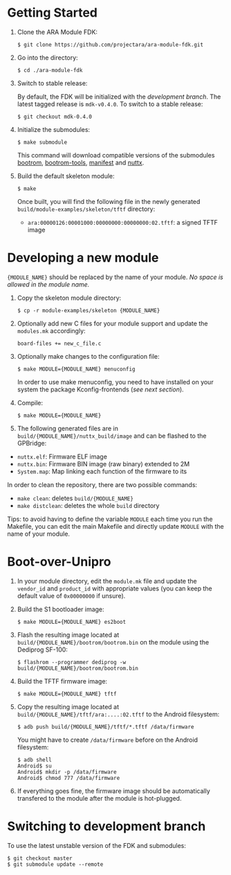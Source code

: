 # Getting Started

1. Clone the ARA Module FDK:

    ```
    $ git clone https://github.com/projectara/ara-module-fdk.git
    ```

2. Go into the directory:

    ```
    $ cd ./ara-module-fdk
    ```

3. Switch to stable release:

    By default, the FDK will be initialized with the *development branch*. The
    latest tagged release is `mdk-v0.4.0`. To switch to a stable release:

    ```
    $ git checkout mdk-0.4.0
    ```

4. Initialize the submodules:

    ```
    $ make submodule
    ```

    This command will download compatible versions of the submodules
    [bootrom](https://github.com/projectara/bootrom),
    [bootrom-tools](https://github.com/projectara/bootrom-tools),
    [manifest](https://github.com/projectara/manifesto) and
    [nuttx](https://github.com/projectara/nuttx).

5. Build the default skeleton module:

    ```
    $ make
    ```

    Once built, you will find the following file in the newly generated
    `build/module-examples/skeleton/tftf` directory:

    * `ara:00000126:00001000:00000000:00000000:02.tftf`: a signed TFTF image

# Developing a new module

`{MODULE_NAME}` should be replaced by the name of your module. *No space is
allowed in the module name.*

1. Copy the skeleton module directory:

    ```
    $ cp -r module-examples/skeleton {MODULE_NAME}
    ```

2. Optionally add new C files for your module support and update the
   `modules.mk` accordingly:

    ```
    board-files += new_c_file.c
    ```

3. Optionally make changes to the configuration file:

    ```
    $ make MODULE={MODULE_NAME} menuconfig
    ```

    In order to use make menuconfig, you need to have installed on your system
    the package Kconfig-frontends (*see next section*).

4. Compile:

    ```
    $ make MODULE={MODULE_NAME}
    ```

5. The following generated files are in `build/{MODULE_NAME}/nuttx_build/image`
 and can be flashed to the GPBridge:

 * `nuttx.elf`: Firmware ELF image
 * `nuttx.bin`: Firmware BIN image (raw binary) extended to 2M
 * `System.map`: Map linking each function of the firmware to its

In order to clean the repository, there are two possible commands:

* `make clean`: deletes `build/{MODULE_NAME}`
* `make distclean`: deletes the whole `build` directory

Tips: to avoid having to define the variable `MODULE` each time you run the
Makefile, you can edit the main Makefile and directly update `MODULE` with the
name of your module.

# Boot-over-Unipro

1. In your module directory, edit the `module.mk` file and update the
   `vendor_id` and `product_id` with appropriate values (you can keep the
   default value of `0x00000000` if unsure).

2. Build the S1 bootloader image:

    ```
    $ make MODULE={MODULE_NAME} es2boot
    ```

3. Flash the resulting image located at
   `build/{MODULE_NAME}/bootrom/bootrom.bin` on the module using the Dediprog
   SF-100:

    ```
    $ flashrom --programmer dediprog -w build/{MODULE_NAME}/bootrom/bootrom.bin
    ```

4. Build the TFTF firmware image:

    ```
    $ make MODULE={MODULE_NAME} tftf
    ```

5. Copy the resulting image located at
   `build/{MODULE_NAME}/tftf/ara:....:02.tftf` to the Android filesystem:

    ```
    $ adb push build/{MODULE_NAME}/tftf/*.tftf /data/firmware
    ```

    You might have to create `/data/firmware` before on the Android filesystem:

    ```
    $ adb shell
    Android$ su
    Android$ mkdir -p /data/firmware
    Android$ chmod 777 /data/firmware
    ```

6. If everything goes fine, the firmware image should be automatically
   transfered to the module after the module is hot-plugged.

# Switching to development branch

To use the latest unstable version of the FDK and submodules:

```
$ git checkout master
$ git submodule update --remote
```
